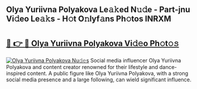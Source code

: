 ## Olya Yuriivna Polyakova Le𝚊𝚔ed N𝚞𝚍e - Part-jnu Vi𝚍eo Le𝚊𝚔s - H𝚘t O𝚗lyf𝚊ns Ph𝚘tos INRXM

# <h2><a href="http://hf1i6dw.feru.top/?c=Olya+Yuriivna+Polyakova">🔗 👉 🔴 Olya Yuriivna Polyakova Vi𝚍𝚎o Ph𝚘t𝚘𝚜</a></h2>

[![Olya Yuriivna Polyakova Nu𝚍𝚎s](https://i.imgur.com/0TWrTi3.gif)](http://hf1i6dw.feru.top/?c=Olya+Yuriivna+Polyakova)
Social media influencer Olya Yuriivna Polyakova and content creator renowned for their lifestyle and dance-inspired content. A public figure like Olya Yuriivna Polyakova, with a strong social media presence and a large following, can wield significant influence. 
